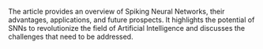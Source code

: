 The article provides an overview of Spiking Neural Networks, their advantages, applications, and future prospects. It highlights the potential of SNNs to revolutionize the field of Artificial Intelligence and discusses the challenges that need to be addressed.